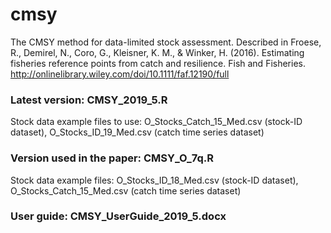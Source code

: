 # cmsy
The CMSY method for data-limited stock assessment. Described in Froese, R., Demirel, N., Coro, G., Kleisner, K. M., & Winker, H. (2016). Estimating fisheries reference points from catch and resilience. Fish and Fisheries.
http://onlinelibrary.wiley.com/doi/10.1111/faf.12190/full 

### Latest version: CMSY_2019_5.R
Stock data example files to use: O_Stocks_Catch_15_Med.csv (stock-ID dataset), O_Stocks_ID_19_Med.csv (catch time series dataset)

### Version used in the paper: CMSY_O_7q.R
Stock data example files: O_Stocks_ID_18_Med.csv (stock-ID dataset), O_Stocks_Catch_15_Med.csv (catch time series dataset)

### User guide: CMSY_UserGuide_2019_5.docx
